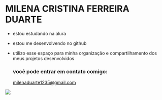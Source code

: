 # MILENA CRISTINA FERREIRA DUARTE

- estou estudando na alura
- estou me desenvolvendo no github
- utilizo esse espaço para minha organização e compartilhamento dos meus projetos desenvolvidos

  ### você pode entrar em contato comigo:

  milenaduarte1235@gmail.com

![](https://media1.tenor.com/m/51foyuSqh0QAAAAd/cooking-cook.gif)
